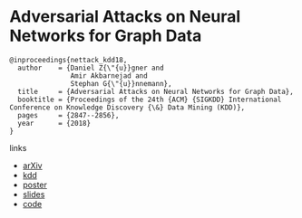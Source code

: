 #  Adversarial Attacks on Neural Networks for Graph Data

```
@inproceedings{nettack_kdd18,
  author    = {Daniel Z{\"{u}}gner and
               Amir Akbarnejad and
               Stephan G{\"{u}}nnemann},
  title     = {Adversarial Attacks on Neural Networks for Graph Data},
  booktitle = {Proceedings of the 24th {ACM} {SIGKDD} International Conference on Knowledge Discovery {\&} Data Mining (KDD)},
  pages     = {2847--2856},
  year      = {2018}
}
```

links
- [arXiv](https://arxiv.org/abs/1805.07984)
- [kdd](http://www.kdd.org/kdd2018/accepted-papers/view/adversarial-attacks-on-neural-networks-for-graph-data)
- [poster](https://www.kdd.in.tum.de/fileadmin/w00bxq/www/nettack/kdd_poster.pdf)
- [slides](https://www.kdd.in.tum.de/fileadmin/w00bxq/www/nettack/kdd_talk.pdf)
- [code](https://github.com/danielzuegner/nettack)

